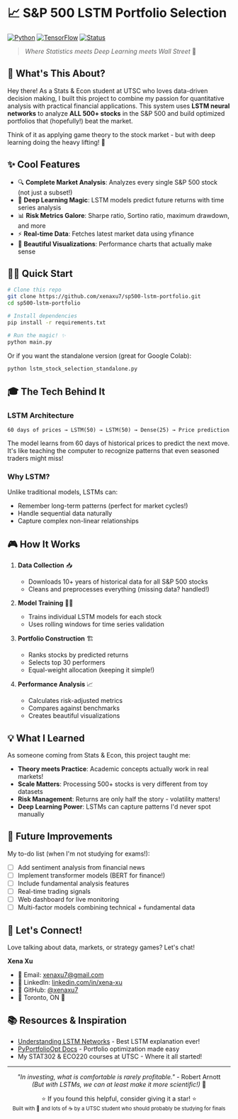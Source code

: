 # 📈 S&P 500 LSTM Portfolio Selection

[![Python](https://img.shields.io/badge/Python-3.8%2B-blue)](https://www.python.org/)
[![TensorFlow](https://img.shields.io/badge/TensorFlow-2.0%2B-orange)](https://www.tensorflow.org/)
[![Status](https://img.shields.io/badge/Status-Active-success)](https://github.com/)

> *Where Statistics meets Deep Learning meets Wall Street* 🚀

## 🎯 What's This About?

Hey there! As a Stats & Econ student at UTSC who loves data-driven decision making, I built this project to combine my passion for quantitative analysis with practical financial applications. This system uses **LSTM neural networks** to analyze **ALL 500+ stocks** in the S&P 500 and build optimized portfolios that (hopefully!) beat the market.

Think of it as applying game theory to the stock market - but with deep learning doing the heavy lifting! 🧠

## ✨ Cool Features

- 🔍 **Complete Market Analysis**: Analyzes every single S&P 500 stock (not just a subset!)
- 🤖 **Deep Learning Magic**: LSTM models predict future returns with time series analysis
- 📊 **Risk Metrics Galore**: Sharpe ratio, Sortino ratio, maximum drawdown, and more
- ⚡ **Real-time Data**: Fetches latest market data using yfinance
- 🎨 **Beautiful Visualizations**: Performance charts that actually make sense

## 🏃‍♀️ Quick Start

```bash
# Clone this repo
git clone https://github.com/xenaxu7/sp500-lstm-portfolio.git
cd sp500-lstm-portfolio

# Install dependencies
pip install -r requirements.txt

# Run the magic! ✨
python main.py
```

Or if you want the standalone version (great for Google Colab):
```python
python lstm_stock_selection_standalone.py
```


## 🎓 The Tech Behind It

### LSTM Architecture
```
60 days of prices → LSTM(50) → LSTM(50) → Dense(25) → Price prediction
```

The model learns from 60 days of historical prices to predict the next move. It's like teaching the computer to recognize patterns that even seasoned traders might miss!

### Why LSTM?
Unlike traditional models, LSTMs can:
- Remember long-term patterns (perfect for market cycles!)
- Handle sequential data naturally
- Capture complex non-linear relationships

## 🎮 How It Works

1. **Data Collection** 📥
   - Downloads 10+ years of historical data for all S&P 500 stocks
   - Cleans and preprocesses everything (missing data? handled!)

2. **Model Training** 🏋️‍♀️
   - Trains individual LSTM models for each stock
   - Uses rolling windows for time series validation

3. **Portfolio Construction** 🏗️
   - Ranks stocks by predicted returns
   - Selects top 30 performers
   - Equal-weight allocation (keeping it simple!)

4. **Performance Analysis** 📈
   - Calculates risk-adjusted metrics
   - Compares against benchmarks
   - Creates beautiful visualizations

## 💡 What I Learned

As someone coming from Stats & Econ, this project taught me:
- **Theory meets Practice**: Academic concepts actually work in real markets!
- **Scale Matters**: Processing 500+ stocks is very different from toy datasets
- **Risk Management**: Returns are only half the story - volatility matters!
- **Deep Learning Power**: LSTMs can capture patterns I'd never spot manually

## 🚀 Future Improvements

My to-do list (when I'm not studying for exams!):
- [ ] Add sentiment analysis from financial news
- [ ] Implement transformer models (BERT for finance!)
- [ ] Include fundamental analysis features
- [ ] Real-time trading signals
- [ ] Web dashboard for live monitoring
- [ ] Multi-factor models combining technical + fundamental data

## 🤝 Let's Connect!

Love talking about data, markets, or strategy games? Let's chat!

**Xena Xu**
- 📧 Email: xenaxu7@gmail.com
- 💼 LinkedIn: [linkedin.com/in/xena-xu](https://www.linkedin.com/in/xena-xu/)
- 🐙 GitHub: [@xenaxu7](https://github.com/xenaxu7)
- 📍 Toronto, ON 🍁

## 📚 Resources & Inspiration

- [Understanding LSTM Networks](https://colah.github.io/posts/2015-08-Understanding-LSTMs/) - Best LSTM explanation ever!
- [PyPortfolioOpt Docs](https://pyportfolioopt.readthedocs.io/) - Portfolio optimization made easy
- My STAT302 & ECO220 courses at UTSC - Where it all started!

---

<p align="center">
  <i>"In investing, what is comfortable is rarely profitable."</i> - Robert Arnott
  <br>
  <i>(But with LSTMs, we can at least make it more scientific!)</i> 🎯
</p>

<p align="center">
  ⭐ If you found this helpful, consider giving it a star! ⭐
  <br>
  <sub>Built with 💜 and lots of ☕ by a UTSC student who should probably be studying for finals</sub>
</p>
